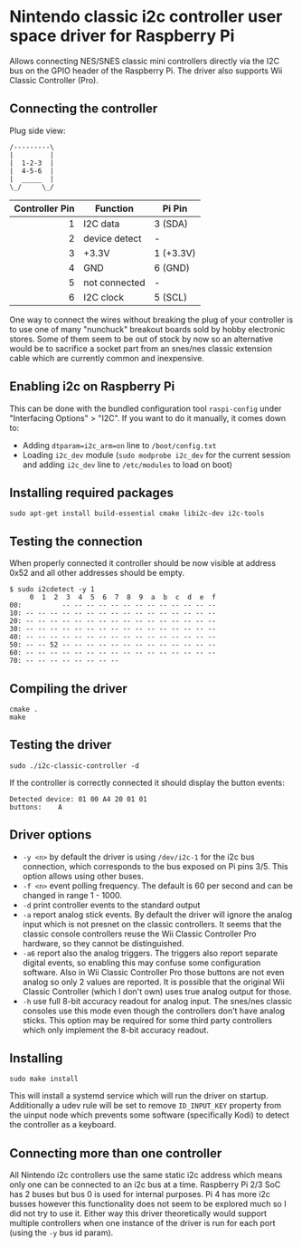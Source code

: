 # Nintendo classic i2c controller user space driver for Raspberry Pi

Allows connecting NES/SNES classic mini controllers directly via the I2C bus on the GPIO header of the Raspberry Pi.
The driver also supports Wii Classic Controller (Pro).

## Connecting the controller
Plug side view:
```
/---------\
|         |
|  1-2-3  |
|  4-5-6  |
|  _____  |
\_/     \_/
```
| Controller Pin | Function      | Pi Pin    |
|---------------:|---------------|-----------|
| 1              | I2C data      | 3 (SDA)   |
| 2              | device detect | -         |
| 3              | +3.3V         | 1 (+3.3V) |
| 4              | GND           | 6 (GND)   |
| 5              | not connected | -         |
| 6              | I2C clock     | 5 (SCL)   |

One way to connect the wires without breaking the plug of your controller is to use one of many "nunchuck" breakout
boards sold by hobby electronic stores. Some of them seem to be out of stock by now so an alternative would be to
sacrifice a socket part from an snes/nes classic extension cable which are currently common and inexpensive.

## Enabling i2c on Raspberry Pi
This can be done with the bundled configuration tool `raspi-config` under "Interfacing Options" > "I2C".
If you want to do it manually, it comes down to:
* Adding `dtparam=i2c_arm=on` line to `/boot/config.txt`
* Loading `i2c_dev` module (`sudo modprobe i2c_dev` for the current session and adding `i2c_dev` line to `/etc/modules` to load on boot)

## Installing required packages

```
sudo apt-get install build-essential cmake libi2c-dev i2c-tools
```

## Testing the connection

When properly connected it controller should be now visible at address 0x52 and all other addresses should
be empty.
```
$ sudo i2cdetect -y 1
     0  1  2  3  4  5  6  7  8  9  a  b  c  d  e  f
00:          -- -- -- -- -- -- -- -- -- -- -- -- -- 
10: -- -- -- -- -- -- -- -- -- -- -- -- -- -- -- -- 
20: -- -- -- -- -- -- -- -- -- -- -- -- -- -- -- -- 
30: -- -- -- -- -- -- -- -- -- -- -- -- -- -- -- -- 
40: -- -- -- -- -- -- -- -- -- -- -- -- -- -- -- -- 
50: -- -- 52 -- -- -- -- -- -- -- -- -- -- -- -- -- 
60: -- -- -- -- -- -- -- -- -- -- -- -- -- -- -- -- 
70: -- -- -- -- -- -- -- -- 
```

## Compiling the driver
```
cmake .
make
```
## Testing the driver

```
sudo ./i2c-classic-controller -d
```
If the controller is correctly connected it should display the button events:
```
Detected device: 01 00 A4 20 01 01
buttons:    A           
```
## Driver options
* `-y <n>` by default the driver is using `/dev/i2c-1` for the i2c bus connection, which corresponds to the bus
exposed on Pi pins 3/5. This option allows using other buses.
* `-f <n>` event polling frequency. The default is 60 per second and can be changed in range 1 - 1000.
* `-d` print controller events to the standard output
* `-a` report analog stick events. By default the driver will ignore the analog input which is not presnet on the classic
controllers. It seems that the classic console controllers reuse the Wii Classic Controller Pro hardware, so they cannot
be distinguished.
* `-a6` report also the analog triggers. The triggers also report separate digital events, so enabling this may confuse
some configuration software. Also in Wii Classic Controller Pro those buttons are not even analog so only 2 values are
reported. It is possible that the original Wii Classic Controller (which I don't own) uses true analog output for those.
* `-h` use full 8-bit accuracy readout for analog input. The snes/nes classic consoles use this mode even though the controllers don't have analog sticks. This option may be required for some third party controllers which only implement
the 8-bit accuracy readout.
## Installing

```
sudo make install
```
This will install a systemd service which will run the driver on startup. Additionally a udev rule will be set
to remove `ID_INPUT_KEY` property from the uinput node which prevents some software (specifically Kodi) to detect
the controller as a keyboard.

## Connecting more than one controller

All Nintendo i2c controllers use the same static i2c address which means only one can be connected to an i2c bus at a time.
Raspberry Pi 2/3 SoC has 2 buses but bus 0 is used for internal purposes. Pi 4 has more i2c busses however this
functionality does not seem to be explored much so I did not try to use it.
Either way this driver theoretically would support multiple controllers when one instance of the driver is run for
each port (using the `-y` bus id param).
